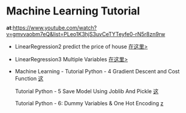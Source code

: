 # Machine Learning Tutorial
**at**:https://www.youtube.com/watch?v=gmvvaobm7eQ&list=PLeo1K3hjS3uvCeTYTeyfe0-rN5r8zn9rw

* LinearRegression2 predict the price of house [在这里>](https://www.youtube.com/watch?v=8jazNUpO3lQ)

* LinearRegression3 Multiple Variables [在这里>](https://www.youtube.com/watch?v=J_LnPL3Qg70&t=72s)

* Machine Learning -
    Tutorial Python - 4 Gradient Descent and Cost Function [这](https://www.youtube.com/watch?v=vsWrXfO3wWw&t=2s)

    Tutorial Python - 5 Save Model Using Joblib And Pickle [这](https://www.youtube.com/watch?v=KfnhNlD8WZI)

    Tutorial Python - 6: Dummy Variables & One Hot Encoding [z](https://www.youtube.com/watch?v=9yl6-HEY7_s)